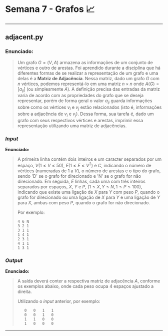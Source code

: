 # Semana 7 - Grafos :chart_with_upwards_trend:

-- --

## adjacent.py

### Enunciado:

> Um grafo $G=(V,A)$ armazena as informações de um conjunto de vértices e outro de arestas.
> Foi aprendido durante a disciplina que há diferentes formas de se realizar a representação de um grafo e uma delas é a **Matriz de Adjacência**.
> Nessa matriz, dado um grafo $G$ com $n$ vértices, podemos representá-lo em uma matriz $n×n$ onde $A(G)=[a_{ij}]$ (ou simplesmente $A$). A definição precisa 
> das entradas da matriz varia de acordo com as propriedades do grafo que se deseja representar, porém de forma geral o valor $a_{ij}$ guarda informações
> sobre como os vértices $v_i$ e $v_j$ estão relacionados (isto é, informações sobre a adjacência de $v_i$ e $v_j$). Dessa forma, sua tarefa é, dado um grafo 
> com seus respectivos vértices e arestas, imprimir essa representação utilizando uma matriz de adjacências.

### *Input*

**Enunciado:**

> A primeira linha contém dois inteiros e um caracter separados por um espaço, $V (1≤V≤50)$, $E (1≤E≤V^2)$ e $C$, indicando o 
> número de vértices (numeradas de 1 a $V$), o número de arestas e o tipo do grafo, sendo 'D' se o grafo for direcionado e
> 'N' se o grafo for não direcionado. Em seguida, $E$ linhas, cada uma com três inteiros separados por espaços, $X$, $Y$ e $P$, 
> $(1≤X,Y≤N,1≤P≤100)$, indicando que existe uma ligação de $X$ para $Y$ com peso $P$, quando o grafo for direcionado ou uma ligação
> de $X$ para $Y$ e uma ligação de $Y$ para $X$, ambas com peso $P$, quando o grafo for não direcionado.
>
> Por exemplo:
> 
> ```
> 4 6 N
> 3 2 1
> 3 1 1
> 1 4 1
> 2 3 1
> 4 1 1
> 1 3 1
> ```

### *Output*

**Enunciado:**

> A saída deverá conter a respectiva matriz de adjacência $A$, conforme os exemplos abaixo, onde cada peso ocupa 4 espaços ajustado a direita.
>
> Utilizando o *input* anterior, por exemplo:
> 
> ```
>    0   0   1   1
>    0   0   1   0
>    1   1   0   0
>    1   0   0   0
> ```

-- --
